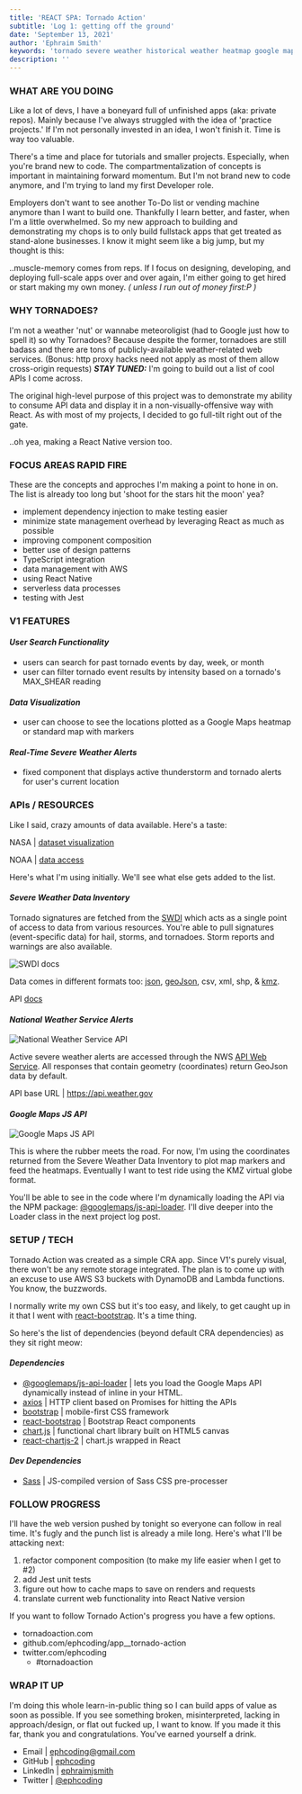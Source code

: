 ```yaml
---
title: 'REACT SPA: Tornado Action'
subtitle: 'Log 1: getting off the ground'
date: 'September 13, 2021'
author: 'Ephraim Smith'
keywords: 'tornado severe weather historical weather heatmap google maps'
description: ''
---
```


### WHAT ARE YOU DOING

Like a lot of devs, I have a boneyard full of unfinished apps (aka: private repos). Mainly because I've always struggled with the idea of 'practice projects.' If I'm not personally invested in an idea, I won't finish it. Time is way too valuable.

There's a time and place for tutorials and smaller projects. Especially, when you're brand new to code. The compartmentalization of concepts is important in maintaining forward momentum. But I'm not brand new to code anymore, and I'm trying to land my first Developer role.

Employers don't want to see another To-Do list or vending machine anymore than I want to build one. Thankfully I learn better, and faster, when I'm a little overwhelmed. So my new approach to building and demonstrating my chops is to only build fullstack apps that get treated as stand-alone businesses. I know it might seem like a big jump, but my thought is this:

..muscle-memory comes from reps. If I focus on designing, developing, and deploying full-scale apps over and over again, I'm either going to get hired or start making my own money. _( unless I run out of money first:P )_

### WHY TORNADOES?

I'm not a weather 'nut' or wannabe meteoroligist (had to Google just how to spell it) so why Tornadoes? Because despite the former, tornadoes are still badass and there are tons of publicly-available weather-related web services. (Bonus: http proxy hacks need not apply as most of them allow cross-origin requests) **_STAY TUNED:_** I'm going to build out a list of cool APIs I come across.

The original high-level purpose of this project was to demonstrate my ability to consume API data and display it in a non-visually-offensive way with React. As with most of my projects, I decided to go full-tilt right out of the gate.

..oh yea, making a React Native version too.

### FOCUS AREAS RAPID FIRE

These are the concepts and approches I'm making a point to hone in on. The list is already too long but 'shoot for the stars hit the moon' yea?

- implement dependency injection to make testing easier
- minimize state management overhead by leveraging React as much as possible
- improving component composition
- better use of design patterns
- TypeScript integration
- data management with AWS
- using React Native
- serverless data processes
- testing with Jest

### V1 FEATURES

#### _User Search Functionality_

- users can search for past tornado events by day, week, or month
- user can filter tornado event results by intensity based on a tornado's MAX_SHEAR reading

#### _Data Visualization_

- user can choose to see the locations plotted as a Google Maps heatmap or standard map with markers

#### _Real-Time Severe Weather Alerts_

- fixed component that displays active thunderstorm and tornado alerts for user's current location

### APIs / RESOURCES

Like I said, crazy amounts of data available. Here's a taste:

NASA | [dataset visualization](https://data.nasa.gov/data_visualizations.html)

NOAA | [data access](https://www.ncdc.noaa.gov/data-access)

Here's what I'm using initially. We'll see what else gets added to the list.

#### _Severe Weather Data Inventory_

<!-- ![Severe Weather Data Inventory API](/images/posts/20210916__swdi.png) -->

<div class='d-flex'>
  <p>
  Tornado signatures are fetched from the <a href='https://www.ncdc.noaa.gov/severe-weather/severe-weather-data-inventory')>SWDI</a> which acts as a single point of access to data from various resources. You're able to pull signatures (event-specific data) for hail, storms, and tornadoes. Storm reports and warnings are also available.
  </p>
  <img class='post-img' alt='SWDI docs' src='/images/posts/20210916__swdi.png'/>
</div>

Data comes in different formats too: [json](https://www.json.org/json-en.html), [geoJson](https://geojson.org/), csv, xml, shp, & [kmz](https://developers.google.com/kml/documentation/kmzarchives).

API [docs](https://www.ncdc.noaa.gov/swdiws/)

#### _National Weather Service Alerts_

![National Weather Service API](/images/posts/20210916__nws-api-for-alerts.png)

Active severe weather alerts are accessed through the NWS [API Web Service](https://www.weather.gov/documentation/services-web-api#/default). All responses that contain geometry (coordinates) return GeoJson data by default.

API base URL | https://api.weather.gov

#### _Google Maps JS API_

![Google Maps JS API](/images/posts/20210916__google-maps-js-api.png)

This is where the rubber meets the road. For now, I'm using the coordinates returned from the Severe Weather Data Inventory to plot map markers and feed the heatmaps. Eventually I want to test ride using the KMZ virtual globe format.

You'll be able to see in the code where I'm dynamically loading the API via the NPM package: [@googlemaps/js-api-loader](https://www.npmjs.com/package/@googlemaps/js-api-loader). I'll dive deeper into the Loader class in the next project log post.

### SETUP / TECH

Tornado Action was created as a simple CRA app. Since V1's purely visual, there won't be any remote storage integrated. The plan is to come up with an excuse to use AWS S3 buckets with DynamoDB and Lambda functions. You know, the buzzwords.

I normally write my own CSS but it's too easy, and likely, to get caught up in it that I went with [react-bootstrap](https://react-bootstrap.github.io/). It's a time thing.

So here's the list of dependencies (beyond default CRA dependencies) as they sit right meow:

#### _Dependencies_

- [@googlemaps/js-api-loader](https://www.npmjs.com/package/@googlemaps/js-api-loader) | lets you load the Google Maps API dynamically instead of inline in your HTML.
- [axios](https://www.npmjs.com/package/axios) | HTTP client based on Promises for hitting the APIs
- [bootstrap](https://www.npmjs.com/package/bootstrap) | mobile-first CSS framework
- [react-bootstrap](https://www.npmjs.com/package/react-bootstrap) | Bootstrap React components
- [chart.js](https://www.npmjs.com/package/chartjs) | functional chart library built on HTML5 canvas
- [react-chartjs-2](https://www.npmjs.com/package/react-chartjs-2) | chart.js wrapped in React

#### _Dev Dependencies_

- [Sass](https://www.npmjs.com/package/sass) | JS-compiled version of Sass CSS pre-processer

### FOLLOW PROGRESS

I'll have the web version pushed by tonight so everyone can follow in real time. It's fugly and the punch list is already a mile long. Here's what I'll be attacking next:

1. refactor component composition (to make my life easier when I get to #2)
1. add Jest unit tests
1. figure out how to cache maps to save on renders and requests
1. translate current web functionality into React Native version

If you want to follow Tornado Action's progress you have a few options.

- tornadoaction.com
- github.com/ephcoding/app\_\_tornado-action
- twitter.com/ephcoding
  - \#tornadoaction

### WRAP IT UP

I'm doing this whole learn-in-public thing so I can build apps of value as soon as possible. If you see something broken, misinterpreted, lacking in approach/design, or flat out fucked up, I want to know. If you made it this far, thank you and congratulations. You've earned yourself a drink.

- Email | ephcoding@gmail.com
- GitHub | [ephcoding](https://www.github.com/ephcoding)
- LinkedIn | [ephraimjsmith](https://www.linkedin.com/in/ephraimjsmith)
- Twitter | [@ephcoding](https://www.twitter.com/ephcoding)
